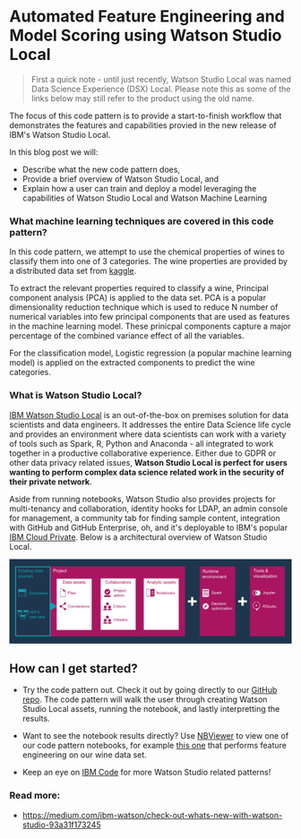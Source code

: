# Automated Feature Engineering and Model Scoring using Watson Studio Local

> First a quick note - until just recently, Watson Studio Local was named Data Science Experience (DSX) Local. Please note this as some of the links below may still refer to the product using the old name.

The focus of this code pattern is to provide a start-to-finish workflow that demonstrates the features and capabilities provied in the new release of IBM's Watson Studio Local.

In this blog post we will:

* Describe what the new code pattern does,
* Provide a brief overview of Watson Studio Local, and
* Explain how a user can train and deploy a model leveraging the capabilities of Watson Studio Local and Watson Machine Learning

### What machine learning techniques are covered in this code pattern?

In this code pattern, we attempt to use the chemical properties of wines to classify them into one of 3 categories. The wine properties are provided by a distributed data set from [kaggle](https://www.kaggle.com/brynja/wineuci).

To extract the relevant properties required to classify a wine, Principal component analysis (PCA) is applied to the data set. PCA is a popular dimensionality reduction technique which is used to reduce N number of numerical variables into few principal components that are used as features in the machine learning model. These prinicpal components capture a major percentage of the combined variance effect of all the variables.

For the classification model, Logistic regression (a popular machine learning model) is applied on the extracted components to predict the wine categories.

### What is Watson Studio Local?

[IBM Watson Studio Local](https://content-dsxlocal.mybluemix.net/docs/content/local/overview.html) is an out-of-the-box on premises solution for data scientists and data engineers. It addresses the entire Data Science life cycle and provides an environment where data scientists can work with a variety of tools such as Spark, R, Python and Anaconda - all integrated to work together in a productive collaborative experience. Either due to GDPR or other data privacy related issues, **Watson Studio Local is perfect for users wanting to perform complex data science related work in the security of their private network**.

Aside from running notebooks, Watson Studio also provides projects for multi-tenancy and collaboration, identity hooks for LDAP, an admin console for management, a community tab for finding sample content, integration with GitHub and GitHub Enterprise, oh, and it's deployable to IBM's popular [IBM Cloud Private](https://www.ibm.com/analytics/cloud-private-for-data). Below is a architectural overview of Watson Studio Local.

![](images/dsx-local-arch.png)

## How can I get started?

* Try the code pattern out. Check it out by going directly to our [GitHub repo](https://github.com/IBM/model-mgmt-on-watson-studio-local). The code pattern will walk the user through creating Watson Studio Local assets, running the notebook, and lastly interpretting the results.

* Want to see the notebook results directly? Use [NBViewer](http://nbviewer.jupyter.org/) to view one of our code pattern notebooks, for example [this one](http://nbviewer.jupyter.org/github/IBM/model-mgmt-on-watson-studio-local/blob/master/notebooks/pca-features.ipynb) that performs feature engineering on our wine data set.

* Keep an eye on [IBM Code](https://developer.ibm.com/code/patterns/) for more Watson Studio related patterns!

### Read more: 

* https://medium.com/ibm-watson/check-out-whats-new-with-watson-studio-93a31f173245
